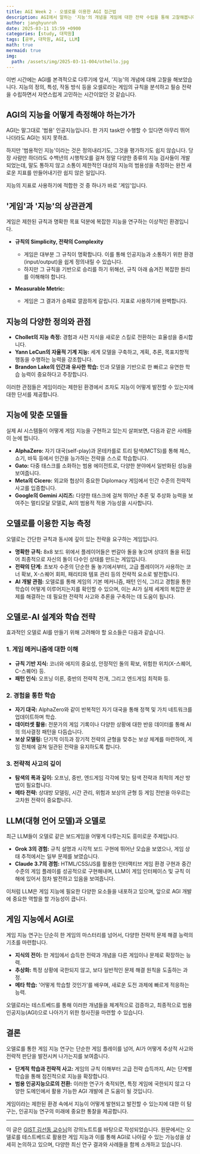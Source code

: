 ```yaml
---
title: AGI Week 2 - 오셀로를 이용한 AGI 접근법
description: AGI에서 말하는 '지능'의 개념을 게임에 대한 전략 수립을 통해 고찰해봅니다. 
author: janghyunroh
date: 2025-03-11 15:59 +0900
categories: [study, 대학원]
tags: [공부, 대학원, AGI, LLM]
math: true
mermaid: true
img:
  path: /assets/img/2025-03-11-004/othello.jpg
---
```


 이번 시간에는 AGI를 본격적으로 다루기에 앞서, '지능'의 개념에 대해 고찰을 해보았습니다. 지능의 정의, 특성, 작동 방식 등을 오셀로라는 게임의 규칙을 분석하고 필승 전략을 수립하면서 자연스럽게 고민하는 시간이었던 것 같습니다. 



## AGI의 지능을 어떻게 측정해야 하는가가

AGI는 말그대로 '범용' 인공지능입니다. 한 가지 task만 수행할 수 있다면 아무리 뛰어나더라도 AGI는 되지 못하죠. 

하지만 '범용적인 지능'이라는 것은 정의내리기도, 그것을 평가하기도 쉽지 않습니다. 당장 사람만 하더라도 수백년의 시행착오를 걸쳐 정말 다양한 종류의 지능 검사들이 개발되었는데, 말도 통하지 않고 소통이 제한적인 대상의 지능의 범용성을 측정하는 완전 새로운 지표를 만들어내기란 쉽지 않은 일입니다. 

지능의 지표로 사용하기에 적합한 것 중 하나가 바로 '게임'입니다. 

## '게임'과 '지능'의 상관관계

게임은 제한된 규칙과 명확한 목표 덕분에 복잡한 지능을 연구하는 이상적인 환경입니다.  
- **규칙의 Simplicity, 전략의 Complexity** 
  - 게임은 대부분 그 규칙이 명확합니다. 이를 통해 인공지능과 소통하기 위한 환경(input/output)을 쉽게 정의내릴 수 있습니다. 
  - 하지만 그 규칙을 기반으로 승리를 하기 위해선, 규칙 아래 숨겨진 복잡한 원리를 이해해야 합니다. 
   
- **Measurable Metric:** 
  - 게임은 그 결과가 승패로 깔끔하게 갈립니다. 지표로 사용하기에 완벽합니다. 

## 지능의 다양한 정의와 관점


- **Chollet의 지능 측정:** 경험과 사전 지식을 새로운 스킬로 전환하는 효율성을 중시합니다.  
- **Yann LeCun의 자율적 기계 지능:** 세계 모델을 구축하고, 계획, 추론, 목표지향적 행동을 수행하는 능력을 강조합니다.  
- **Brandon Lake의 인간과 유사한 학습:** 인과 모델을 기반으로 한 빠르고 유연한 학습 능력이 중요하다고 주장합니다.

이러한 관점들은 게임이라는 제한된 환경에서 조차도 지능이 어떻게 발전할 수 있는지에 대한 단서를 제공합니다.

## 지능에 맞춘 모델들

실제 AI 시스템들이 어떻게 게임 지능을 구현하고 있는지 살펴보면, 다음과 같은 사례들이 눈에 띕니다.  
- **AlphaZero:** 자기 대국(self-play)과 몬테카를로 트리 탐색(MCTS)를 통해 체스, 쇼기, 바둑 등에서 인간을 능가하는 전략을 스스로 학습합니다.  
- **Gato:** 다중 태스크를 소화하는 범용 에이전트로, 다양한 분야에서 일반화된 성능을 보여줍니다.  
- **Meta의 Cicero:** 외교와 협상이 중요한 Diplomacy 게임에서 인간 수준의 전략적 사고를 입증합니다.  
- **Google의 Gemini 시리즈:** 다양한 태스크에 걸쳐 뛰어난 추론 및 추상화 능력을 보여주는 멀티모달 모델로, AI의 범용적 적용 가능성을 시사합니다.

## 오델로를 이용한 지능 측정

오델로는 간단한 규칙과 동시에 깊이 있는 전략을 요구하는 게임입니다.  
- **명확한 규칙:** 8x8 보드 위에서 플레이어들은 번갈아 돌을 놓으며 상대의 돌을 뒤집어 최종적으로 자신의 돌이 다수인 상태를 만드는 게임입니다.  
- **전략의 단계:** 초보자 수준의 단순한 돌 놓기에서부터, 고급 플레이어가 사용하는 코너 확보, X-스퀘어 회피, 패리티와 템포 관리 등의 전략적 요소로 발전합니다.  
- **AI 개발 관점:** 오델로를 통해 게임의 기본 메커니즘, 패턴 인식, 그리고 경험을 통한 학습이 어떻게 이루어지는지를 확인할 수 있으며, 이는 AI가 실제 세계의 복잡한 문제를 해결하는 데 필요한 전략적 사고와 추론을 구축하는 데 도움이 됩니다.

## 오델로-AI 설계와 학습 전략

효과적인 오델로 AI를 만들기 위해 고려해야 할 요소들은 다음과 같습니다.

### 1. 게임 메커니즘에 대한 이해
- **규칙 기반 지식:** 코너와 에지의 중요성, 안정적인 돌의 확보, 위험한 위치(X-스퀘어, C-스퀘어) 등.
- **패턴 인식:** 오프닝 이론, 중반의 전략적 전개, 그리고 엔드게임 최적화 등.

### 2. 경험을 통한 학습
- **자기 대국:** AlphaZero와 같이 반복적인 자기 대국을 통해 정책 및 가치 네트워크를 업데이트하며 학습.
- **데이터셋 활용:** 전문가의 게임 기록이나 다양한 상황에 대한 반응 데이터를 통해 AI의 의사결정 패턴을 다듬습니다.
- **보상 모델링:** 단기적 이득과 장기적 전략의 균형을 맞추는 보상 체계를 마련하여, 게임 전체에 걸쳐 일관된 전략을 유지하도록 합니다.

### 3. 전략적 사고의 깊이
- **탐색의 폭과 깊이:** 오프닝, 중반, 엔드게임 각각에 맞는 탐색 전략과 최적의 계산 방법이 필요합니다.
- **메타 전략:** 상대방 모델링, 시간 관리, 위험과 보상의 균형 등 게임 전반을 아우르는 고차원 전략이 중요합니다.

## LLM(대형 언어 모델)과 오델로

최근 LLM들이 오델로 같은 보드게임을 어떻게 다루는지도 흥미로운 주제입니다.  
- **Grok 3의 경험:** 규칙 설명과 시각적 보드 구현에 뛰어난 모습을 보였으나, 게임 상태 추적에서는 일부 문제를 보였습니다.  
- **Claude 3.7의 경험:** HTML/CSS/JS를 활용한 인터랙티브 게임 환경 구현과 중간 수준의 게임 플레이를 성공적으로 구현해내며, LLM이 게임 인터페이스 및 규칙 이해에 있어서 점차 발전하고 있음을 보여줍니다.

이처럼 LLM은 게임 지능에 필요한 다양한 요소들을 내포하고 있으며, 앞으로 AGI 개발에 중요한 역할을 할 가능성이 큽니다.

## 게임 지능에서 AGI로

게임 지능 연구는 단순히 한 게임의 마스터리를 넘어서, 다양한 전략적 문제 해결 능력의 기초를 마련합니다.  
- **지식의 전이:** 한 게임에서 습득한 전략과 개념을 다른 게임이나 문제로 확장하는 능력.  
- **추상화:** 특정 상황에 국한되지 않고, 보다 일반적인 문제 해결 원칙을 도출하는 과정.  
- **메타 학습:** '어떻게 학습할 것인가'를 배우며, 새로운 도전 과제에 빠르게 적응하는 능력.

오델로라는 테스트베드를 통해 이러한 개념들을 체계적으로 검증하고, 최종적으로 범용 인공지능(AGI)으로 나아가기 위한 청사진을 마련할 수 있습니다.

## 결론

오델로를 통한 게임 지능 연구는 단순한 게임 플레이를 넘어, AI가 어떻게 추상적 사고와 전략적 판단을 발전시켜 나가는지를 보여줍니다.  
- **단계적 학습과 전략적 사고:** 게임의 규칙 이해부터 고급 전략 습득까지, AI는 단계별 학습을 통해 점진적으로 지능을 확장합니다.  
- **범용 인공지능으로의 전환:** 이러한 연구가 축적되면, 특정 게임에 국한되지 않고 다양한 도메인에서 활용 가능한 AGI 개발에 큰 도움이 될 것입니다.

게임이라는 제한된 환경 속에서 지능이 어떻게 발현되고 발전할 수 있는지에 대한 이 탐구는, 인공지능 연구의 미래에 중요한 통찰을 제공합니다.

---

이 글은 [GIST 김선동 교수님](https://sundong.kim/)의 강의노트트를 바탕으로 작성되었습니다. 원문에서는 오델로를 테스트베드로 활용한 게임 지능과 이를 통해 AGI로 나아갈 수 있는 가능성을 상세히 논의하고 있으며, 다양한 최신 연구 결과와 사례들을 함께 소개하고 있습니다.
